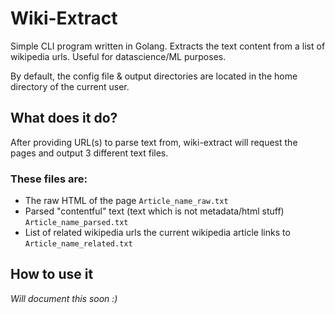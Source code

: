 # Wiki-Extract

Simple CLI program written in Golang. Extracts the text content from a list of wikipedia urls. Useful for datascience/ML purposes.

By default, the config file & output directories are located in the home directory of the current user.

## What does it do?

After providing URL(s) to parse text from, wiki-extract will request the pages and output 3 different text files.

### These files are:

- The raw HTML of the page `Article_name_raw.txt`
- Parsed "contentful" text (text which is not metadata/html stuff) `Article_name_parsed.txt`
- List of related wikipedia urls the current wikipedia article links to `Article_name_related.txt`

## How to use it

_Will document this soon :)_
